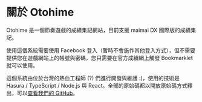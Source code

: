 # 關於 Otohime

Otohime 是一個節奏遊戲的成績集記網站，目前支援 maimai DX 國際版的成績集記。

使用這個系統需要使用 Facebook 登入（暫時不會施作其他登入方式），但不需要提供您在遊戲網站上的帳號與密碼，您只需要在官方成績網上觸發 Bookmarklet 就可以使用。

這個系統由位於台灣的熱血工程師 (?) 們進行開發與維護 :)，使用的技術是 Hasura / TypeScript / Node.js 與 React。全部的原始碼都以開放原始碼方式釋出，可以[查看我們的 GitHub](https://github.com/otohime-site)。
